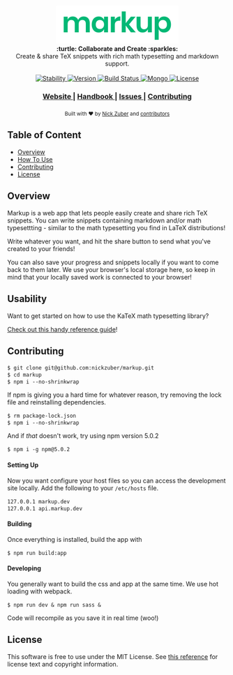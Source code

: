 
<div align="center">
  <img src=".github/name_280.png"
		 width="280px"
       alt="Markup" />
</div>

<div align="center">
  <strong>:turtle: Collaborate and Create :sparkles:</strong>
</div>
<div align="center">
  Create & share TeX snippets with rich math typesetting and markdown support.
</div>

<br />

<div align="center">
  <!-- Stability -->
  <a href="#">
    <img src="https://img.shields.io/badge/stability-beta-fcc419.svg"
      alt="Stability" />
  </a>
  <!-- NPM version -->
  <a href="#">
    <img src="https://img.shields.io/badge/version-1.0.0-brightgreen.svg"
      alt="Version" />
  </a>
  <!-- Build Status -->
  <a href="https://travis-ci.org/choojs/choo">
    <img src="https://travis-ci.org/markup-app/markup.svg?branch=master"
      alt="Build Status" />
  </a>
  <a href="#">
    <img src="https://img.shields.io/myget/mongodb/v/MongoDB.Driver.Core.svg"
      alt="Mongo" />
  </a>
  <!-- License -->
  <a href="https://npmjs.org/package/choo">
    <img src="https://img.shields.io/badge/license-MIT%20Licence-blue.svg"
      alt="License" />
  </a>
</div>

<div align="center">
  <h3>
    <a href="https://markup-app.com">
      Website
    </a>
    <span> | </span>
    <a href="https://khan.github.io/KaTeX/function-support.html">
      Handbook
    </a>
    <span> | </span>
    <a href="https://github.com/markup-app/markup/issues">
      Issues
    </a>
    <span> | </span>
    <a href="https://github.com/markup-app/markup/pulls">
      Contributing
    </a>
  </h3>
</div>

<div align="center">
  <sub>Built with ❤︎ by
  <a href="https://nickzuber.com/">Nick Zuber</a> and
  <a href="https://github.com/markup-app/markup/graphs/contributors">
    contributors
  </a>
</div>
	
## Table of Content
- [Overview](#overview)
- [How To Use](#usability)
- [Contributing](#contributing)
- [License](#license)

## Overview

Markup is a web app that lets people easily create and share rich TeX snippets. You can write snippets containing markdown and/or math typesettting - similar to the math typesetting you find in LaTeX distributions!

Write whatever you want, and hit the share button to send what you've created to your friends! 

You can also save your progress and snippets locally if you want to come back to them later. We use your browser's local storage here, so keep in mind that your locally saved work is connected to your browser!

## Usability

Want to get started on how to use the KaTeX math typesetting library?

[Check out this handy reference guide](https://khan.github.io/KaTeX/function-support.html)!

## Contributing

```
$ git clone git@github.com:nickzuber/markup.git
$ cd markup
$ npm i --no-shrinkwrap
```

If npm is giving you a hard time for whatever reason, try removing the lock file and reinstalling dependencies.

```
$ rm package-lock.json
$ npm i --no-shrinkwrap
```

And if _that_ doesn't work, try using npm version 5.0.2

```
$ npm i -g npm@5.0.2
```

#### Setting Up

Now you want configure your host files so you can access the development site locally. Add the following to your `/etc/hosts` file.

```
127.0.0.1 markup.dev
127.0.0.1 api.markup.dev
```

#### Building

Once everything is installed, build the app with

```
$ npm run build:app
```

#### Developing

You generally want to build the css and app at the same time. We use hot loading with webpack. 

```
$ npm run dev & npm run sass &
```

Code will recompile as you save it in real time (woo!)

## License

This software is free to use under the MIT License. See [this reference](https://opensource.org/licenses/MIT) for license text and copyright information.

